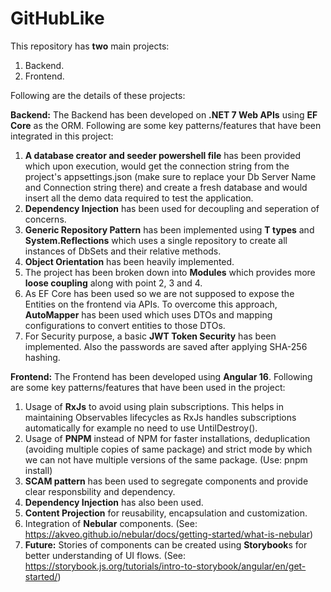 # GitHubLike

This repository has **two** main projects:

1. Backend.
2. Frontend.

Following are the details of these projects:

**Backend:**
The Backend has been developed on **.NET 7 Web APIs** using **EF Core** as the ORM. Following are some key patterns/features that have been integrated in this project:
   1. **A database creator and seeder powershell file** has been provided which upon execution, would get the connection string from the project's appsettings.json (make sure to replace your Db           Server Name and Connection string there) and create a fresh database and would insert all the demo data required to test the application.
   2. **Dependency Injection** has been used for decoupling and seperation of concerns.
   3. **Generic Repository Pattern** has been implemented using **T types** and **System.Reflections** which uses a single repository to create all instances of DbSets and their relative methods.
   4. **Object Orientation** has been heavily implemented.
   5. The project has been broken down into **Modules** which provides more **loose coupling** along with point 2, 3 and 4.
   6. As EF Core has been used so we are not supposed to expose the Entities on the frontend via APIs. To overcome this approach, **AutoMapper** has been used which uses DTOs and mapping                  configurations to convert entities to those DTOs.
   7. For Security purpose, a basic **JWT Token Security** has been implemented. Also the passwords are saved after applying SHA-256 hashing.

**Frontend:**
The Frontend has been developed using **Angular 16**. Following are some key patterns/features that have been used in the project:
  1.  Usage of **RxJs** to avoid using plain subscriptions. This helps in maintaining Observables lifecycles as RxJs handles subscriptions automatically for example no need to use UntilDestroy().
  2.  Usage of **PNPM** instead of NPM for faster installations, deduplication (avoiding multiple copies of same package) and strict mode by which we can not have multiple versions of the same             package. (Use: pnpm install)
  3.  **SCAM pattern** has been used to segregate components and provide clear responsbility and dependency.
  4.  **Dependency Injection** has also been used.
  5.  **Content Projection** for reusability, encapsulation and customization.
  6.  Integration of **Nebular** components. (See: https://akveo.github.io/nebular/docs/getting-started/what-is-nebular)
  7.  **Future:** Stories of components can be created using **Storybook**s for better understanding of UI flows. (See: https://storybook.js.org/tutorials/intro-to-storybook/angular/en/get-started/)
